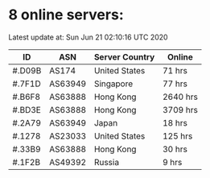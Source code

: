 # 8 online servers:

Latest update at: Sun Jun 21 02:10:16 UTC 2020

| ID | ASN | Server Country | Online |
| -- | --- | -------------- | ------ |
| #.D09B | AS174 | United States | 71 hrs |
| #.7F1D | AS63949 | Singapore | 77 hrs |
| #.B6F8 | AS63888 | Hong Kong | 2640 hrs |
| #.BD3E | AS63888 | Hong Kong | 3709 hrs |
| #.2A79 | AS63949 | Japan | 18 hrs |
| #.1278 | AS23033 | United States | 125 hrs |
| #.33B9 | AS63888 | Hong Kong | 30 hrs |
| #.1F2B | AS49392 | Russia | 9 hrs |


